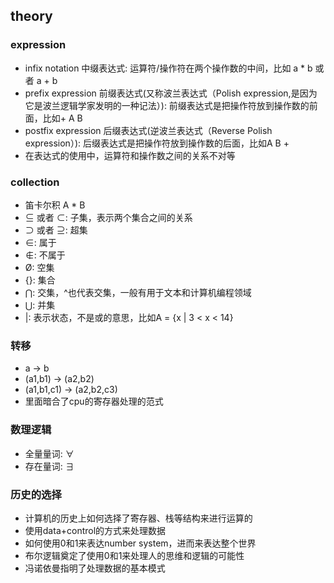 ## theory 

### expression
* infix notation 中缀表达式: 运算符/操作符在两个操作数的中间，比如 a * b 或者 a + b 
* prefix expression 前缀表达式(又称波兰表达式（Polish expression,是因为它是波兰逻辑学家发明的一种记法）): 前缀表达式是把操作符放到操作数的前面，比如+ A B
* postfix expression 后缀表达式(逆波兰表达式（Reverse Polish expression）): 后缀表达式是把操作符放到操作数的后面，比如A B +
* 在表达式的使用中，运算符和操作数之间的关系不对等


### collection 
* 笛卡尔积 A * B 
* ⊆ 或者 ⊂: 子集，表示两个集合之间的关系
* ⊃ 或者 ⊇: 超集
* ∈: 属于
* ∉: 不属于
* Ø: 空集
* {}: 集合
* ⋂: 交集，^也代表交集，一般有用于文本和计算机编程领域
* ⋃: 并集
* |: 表示状态，不是或的意思，比如A = {x | 3 < x < 14}  

### 转移
* a -> b 
* (a1,b1) -> (a2,b2)
* (a1,b1,c1) -> (a2,b2,c3)
* 里面暗合了cpu的寄存器处理的范式


### 数理逻辑
* 全量量词: ∀
* 存在量词: ∃


### 历史的选择
* 计算机的历史上如何选择了寄存器、栈等结构来进行运算的
* 使用data+control的方式来处理数据
* 如何使用0和1来表达number system，进而来表达整个世界
* 布尔逻辑奠定了使用0和1来处理人的思维和逻辑的可能性
* 冯诺依曼指明了处理数据的基本模式

